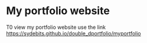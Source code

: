 # My portfolio website
T0 view my portfolio website use the link https://sydebits.github.io/double_dportfolio/myportfolio
